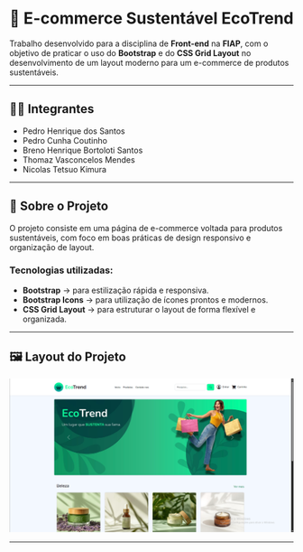 # 🌱 E-commerce Sustentável  EcoTrend

Trabalho desenvolvido para a disciplina de **Front-end** na **FIAP**, com o objetivo de praticar o uso do **Bootstrap** e do **CSS Grid Layout** no desenvolvimento de um layout moderno para um e-commerce de produtos sustentáveis.  

---

## 👨‍💻 Integrantes  
- Pedro Henrique dos Santos
- Pedro Cunha Coutinho
- Breno Henrique Bortoloti Santos
- Thomaz Vasconcelos Mendes
- Nicolas Tetsuo Kimura

---

## 📖 Sobre o Projeto  
O projeto consiste em uma página de e-commerce voltada para produtos sustentáveis, com foco em boas práticas de design responsivo e organização de layout.  

### Tecnologias utilizadas:  
- **Bootstrap** → para estilização rápida e responsiva.  
- **Bootstrap Icons** → para utilização de ícones prontos e modernos.  
- **CSS Grid Layout** → para estruturar o layout de forma flexível e organizada.  

---

## 🖼️ Layout do Projeto  

![Imagem do Projeto](./src/assets/print.png)  

---
